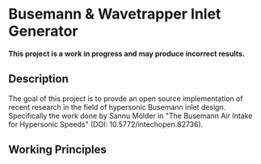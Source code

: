 # Busemann & Wavetrapper Inlet Generator
**This project is a work in progress and may produce incorrect results.**

## Description
The goal of this project is to provde an open source implementation of recent research in the field of hypersonic Busemann inlet design. Specifically the work done by Sannu Mölder in "The Busemann Air Intake for Hypersonic Speeds" (DOI: 10.5772/intechopen.82736). 

## Working Principles


## 
